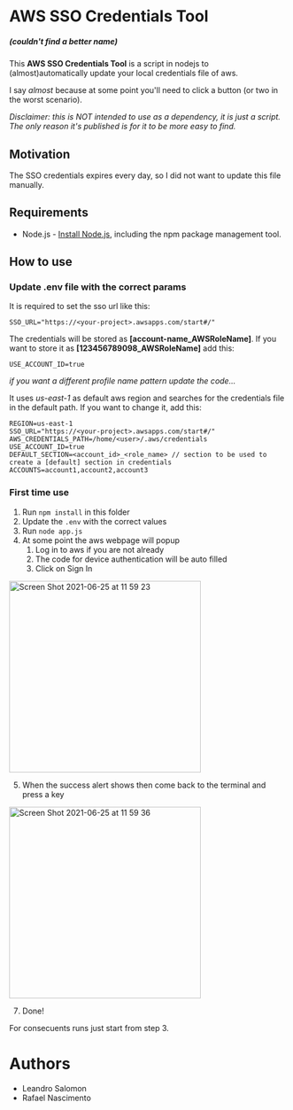 # AWS SSO Credentials Tool
##### (couldn't find a better name)

This **AWS SSO Credentials Tool** is a script in nodejs to (almost)automatically update your local credentials file of aws.

I say _almost_ because at some point you'll need to click a button (or two in the worst scenario).

_Disclaimer: this is NOT intended to use as a dependency, it is just a script. The only reason it's published is for it to be more easy to find._

## Motivation
The SSO credentials expires every day, so I did not want to update this file manually. 

## Requirements
* Node.js - [Install Node.js](https://nodejs.org/en/), including the npm package management tool.

## How to use

### Update .env file with the correct params

It is required to set the sso url like this:
```shell
SSO_URL="https://<your-project>.awsapps.com/start#/"
```

The credentials will be stored as __[account-name_AWSRoleName]__.
If you want to store it as __[123456789098_AWSRoleName]__ add this:
```shell
USE_ACCOUNT_ID=true
````
_if you want a different profile name pattern update the code..._

It uses _us-east-1_ as default aws region and searches for the credentials file in the default path.
If you want to change it, add this:
```shell
REGION=us-east-1
SSO_URL="https://<your-project>.awsapps.com/start#/"
AWS_CREDENTIALS_PATH=/home/<user>/.aws/credentials
USE_ACCOUNT_ID=true
DEFAULT_SECTION=<account_id>_<role_name> // section to be used to create a [default] section in credentials
ACCOUNTS=account1,account2,account3
```

### First time use
1. Run `npm install` in this folder
2. Update the `.env` with the correct values
3. Run `node app.js`
4. At some point the aws webpage will popup
    1. Log in to aws if you are not already
    2. The code for device authentication will be auto filled
    3. Click on Sign In

<img width="346" alt="Screen Shot 2021-06-25 at 11 59 23" src="https://user-images.githubusercontent.com/7031690/123454656-2e73bb00-d5b7-11eb-8db7-a79fda950bc5.png">

5. When the success alert shows then come back to the terminal and press a key

<img width="346" alt="Screen Shot 2021-06-25 at 11 59 36" src="https://user-images.githubusercontent.com/7031690/123454778-52cf9780-d5b7-11eb-9081-c2a08c2430b0.png">


7. Done!

For consecuents runs just start from step 3.

# Authors
* Leandro Salomon
* Rafael Nascimento






